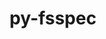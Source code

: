 ---
title: "py-fsspec"
layout: cache
categories: [package, develop-2024-06-09]
meta: {"versions": ["2024.2.0"], "compilers": ["apple-clang@=15.0.0", "gcc@=11.4.0"], "oss": ["ubuntu22.04", "ventura"], "platforms": ["darwin", "linux"], "targets": ["aarch64", "neoverse_v1", "x86_64_v3"], "stacks": ["e4s", "e4s-neoverse_v1", "ml-darwin-aarch64-mps", "ml-linux-x86_64-cpu", "ml-linux-x86_64-cuda", "root"], "num_specs": 12, "num_specs_by_stack": {"ml-linux-x86_64-cpu": 4, "ml-linux-x86_64-cuda": 4, "root": 12, "ml-darwin-aarch64-mps": 4, "e4s": 2, "e4s-neoverse_v1": 2}}
spec_details: [{"hash": "b5evsjxdcoethitus7jwjexwfiehdxwp", "compiler": "gcc@=11.4.0", "versions": ["2024.2.0"], "os": "ubuntu22.04", "platform": "linux", "target": "x86_64_v3", "variants": ["build_system=python_pip", "+http"], "stacks": ["ml-linux-x86_64-cpu", "ml-linux-x86_64-cuda", "root"], "size": "-", "tarball": "https://binaries.spack.io/releases/develop-2024-06-09/build_cache/linux-ubuntu22.04-x86_64_v3/gcc-11.4.0/py-fsspec-2024.2.0/linux-ubuntu22.04-x86_64_v3-gcc-11.4.0-py-fsspec-2024.2.0-b5evsjxdcoethitus7jwjexwfiehdxwp.spack"}, {"hash": "xuza47a7zembfpidrjub42pqme7p3umm", "compiler": "gcc@=11.4.0", "versions": ["2024.2.0"], "os": "ubuntu22.04", "platform": "linux", "target": "x86_64_v3", "variants": ["build_system=python_pip", "~http"], "stacks": ["ml-linux-x86_64-cpu", "ml-linux-x86_64-cuda", "root"], "size": "-", "tarball": "https://binaries.spack.io/releases/develop-2024-06-09/build_cache/linux-ubuntu22.04-x86_64_v3/gcc-11.4.0/py-fsspec-2024.2.0/linux-ubuntu22.04-x86_64_v3-gcc-11.4.0-py-fsspec-2024.2.0-xuza47a7zembfpidrjub42pqme7p3umm.spack"}, {"hash": "rfzheknpgzflerwkwpqxtysztc7cyed5", "compiler": "apple-clang@=15.0.0", "versions": ["2024.2.0"], "os": "ventura", "platform": "darwin", "target": "aarch64", "variants": ["build_system=python_pip", "+http"], "stacks": ["ml-darwin-aarch64-mps", "root"], "size": "-", "tarball": "https://binaries.spack.io/releases/develop-2024-06-09/build_cache/darwin-ventura-aarch64/apple-clang-15.0.0/py-fsspec-2024.2.0/darwin-ventura-aarch64-apple-clang-15.0.0-py-fsspec-2024.2.0-rfzheknpgzflerwkwpqxtysztc7cyed5.spack"}, {"hash": "ahobyvy4az6jiuabr3alg7elp4mmog4j", "compiler": "apple-clang@=15.0.0", "versions": ["2024.2.0"], "os": "ventura", "platform": "darwin", "target": "aarch64", "variants": ["build_system=python_pip", "~http"], "stacks": ["ml-darwin-aarch64-mps", "root"], "size": "-", "tarball": "https://binaries.spack.io/releases/develop-2024-06-09/build_cache/darwin-ventura-aarch64/apple-clang-15.0.0/py-fsspec-2024.2.0/darwin-ventura-aarch64-apple-clang-15.0.0-py-fsspec-2024.2.0-ahobyvy4az6jiuabr3alg7elp4mmog4j.spack"}, {"hash": "ujxtcmhg6a6qyir6qpvojuhq7gmtawcq", "compiler": "gcc@=11.4.0", "versions": ["2024.2.0"], "os": "ubuntu22.04", "platform": "linux", "target": "x86_64_v3", "variants": ["build_system=python_pip", "~http"], "stacks": ["e4s", "root"], "size": "-", "tarball": "https://binaries.spack.io/releases/develop-2024-06-09/build_cache/linux-ubuntu22.04-x86_64_v3/gcc-11.4.0/py-fsspec-2024.2.0/linux-ubuntu22.04-x86_64_v3-gcc-11.4.0-py-fsspec-2024.2.0-ujxtcmhg6a6qyir6qpvojuhq7gmtawcq.spack"}, {"hash": "jk5o2ysiz3vfztb5r4zdo6l7sc3znqbv", "compiler": "apple-clang@=15.0.0", "versions": ["2024.2.0"], "os": "ventura", "platform": "darwin", "target": "aarch64", "variants": ["build_system=python_pip", "~http"], "stacks": ["ml-darwin-aarch64-mps", "root"], "size": "-", "tarball": "https://binaries.spack.io/releases/develop-2024-06-09/build_cache/darwin-ventura-aarch64/apple-clang-15.0.0/py-fsspec-2024.2.0/darwin-ventura-aarch64-apple-clang-15.0.0-py-fsspec-2024.2.0-jk5o2ysiz3vfztb5r4zdo6l7sc3znqbv.spack"}, {"hash": "ocehd7gyk2v32hzbadw3qr7ergtrwuq3", "compiler": "apple-clang@=15.0.0", "versions": ["2024.2.0"], "os": "ventura", "platform": "darwin", "target": "aarch64", "variants": ["build_system=python_pip", "+http"], "stacks": ["ml-darwin-aarch64-mps", "root"], "size": "-", "tarball": "https://binaries.spack.io/releases/develop-2024-06-09/build_cache/darwin-ventura-aarch64/apple-clang-15.0.0/py-fsspec-2024.2.0/darwin-ventura-aarch64-apple-clang-15.0.0-py-fsspec-2024.2.0-ocehd7gyk2v32hzbadw3qr7ergtrwuq3.spack"}, {"hash": "k3vhlg742tplj2dq4p6pz6rqg7nxlq7x", "compiler": "gcc@=11.4.0", "versions": ["2024.2.0"], "os": "ubuntu22.04", "platform": "linux", "target": "neoverse_v1", "variants": ["build_system=python_pip", "+http"], "stacks": ["e4s-neoverse_v1", "root"], "size": "-", "tarball": "https://binaries.spack.io/releases/develop-2024-06-09/build_cache/linux-ubuntu22.04-neoverse_v1/gcc-11.4.0/py-fsspec-2024.2.0/linux-ubuntu22.04-neoverse_v1-gcc-11.4.0-py-fsspec-2024.2.0-k3vhlg742tplj2dq4p6pz6rqg7nxlq7x.spack"}, {"hash": "nkullnkgouooanntc4byefrdjwdng24z", "compiler": "gcc@=11.4.0", "versions": ["2024.2.0"], "os": "ubuntu22.04", "platform": "linux", "target": "x86_64_v3", "variants": ["build_system=python_pip", "+http"], "stacks": ["ml-linux-x86_64-cpu", "ml-linux-x86_64-cuda", "root"], "size": "-", "tarball": "https://binaries.spack.io/releases/develop-2024-06-09/build_cache/linux-ubuntu22.04-x86_64_v3/gcc-11.4.0/py-fsspec-2024.2.0/linux-ubuntu22.04-x86_64_v3-gcc-11.4.0-py-fsspec-2024.2.0-nkullnkgouooanntc4byefrdjwdng24z.spack"}, {"hash": "cxhzc2o56arv7qaaip7qxc4tl5uz2tsc", "compiler": "gcc@=11.4.0", "versions": ["2024.2.0"], "os": "ubuntu22.04", "platform": "linux", "target": "x86_64_v3", "variants": ["build_system=python_pip", "~http"], "stacks": ["ml-linux-x86_64-cpu", "ml-linux-x86_64-cuda", "root"], "size": "-", "tarball": "https://binaries.spack.io/releases/develop-2024-06-09/build_cache/linux-ubuntu22.04-x86_64_v3/gcc-11.4.0/py-fsspec-2024.2.0/linux-ubuntu22.04-x86_64_v3-gcc-11.4.0-py-fsspec-2024.2.0-cxhzc2o56arv7qaaip7qxc4tl5uz2tsc.spack"}, {"hash": "nsjctvypuxsqmnzcf6a4dttxv43ojjrd", "compiler": "gcc@=11.4.0", "versions": ["2024.2.0"], "os": "ubuntu22.04", "platform": "linux", "target": "x86_64_v3", "variants": ["build_system=python_pip", "+http"], "stacks": ["e4s", "root"], "size": "-", "tarball": "https://binaries.spack.io/releases/develop-2024-06-09/build_cache/linux-ubuntu22.04-x86_64_v3/gcc-11.4.0/py-fsspec-2024.2.0/linux-ubuntu22.04-x86_64_v3-gcc-11.4.0-py-fsspec-2024.2.0-nsjctvypuxsqmnzcf6a4dttxv43ojjrd.spack"}, {"hash": "qv4hicsu7l5sltdcqk2kgbdf75dcte4v", "compiler": "gcc@=11.4.0", "versions": ["2024.2.0"], "os": "ubuntu22.04", "platform": "linux", "target": "neoverse_v1", "variants": ["build_system=python_pip", "~http"], "stacks": ["e4s-neoverse_v1", "root"], "size": "-", "tarball": "https://binaries.spack.io/releases/develop-2024-06-09/build_cache/linux-ubuntu22.04-neoverse_v1/gcc-11.4.0/py-fsspec-2024.2.0/linux-ubuntu22.04-neoverse_v1-gcc-11.4.0-py-fsspec-2024.2.0-qv4hicsu7l5sltdcqk2kgbdf75dcte4v.spack"}]
---